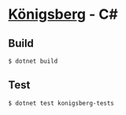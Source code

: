# [Königsberg](https://github.com/bergren2/konigsberg) - C#

## Build

    $ dotnet build

## Test

    $ dotnet test konigsberg-tests
